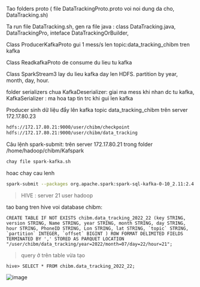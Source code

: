 Tao folders proto ( file DataTrackingProto.proto voi noi dung da cho, DataTracking.sh)

Ta run file DataTracking.sh, gen ra file java : class DataTracking.java, DataTrackingPro, inteface DataTrackingOrBuilder, 

Class ProducerKafkaProto gui 1 mess/s len topic:data_tracking_chibm tren kafka

Class ReadkafkaProto de consume du lieu tu kafka

Class SparkStream3 lay du lieu kafka day len HDFS. partition by year, month, day, hour.

folder serializers chua KafkaDeserializer: giai ma mess khi nhan dc tu kafka, KafkaSerializer : ma hoa tap tin trc khi gui len kafka


Producer sinh dữ liệu đẩy lên kafka topic data_tracking_chibm trên server 172.17.80.23
```bash
hdfs://172.17.80.21:9000/user/chibm/checkpoint
hdfs://172.17.80.21:9000/user/chibm/data_tracking
```

Câu lệnh spark-submit: trên server 172.17.80.21 trong folder /home/hadoop/chibm/Kafspark
```bash
chay file spark-kafka.sh
```
hoac chay cau lenh 
```bash
spark-submit --packages org.apache.spark:spark-sql-kafka-0-10_2.11:2.4.0,com.google.protobuf:protobuf-java:3.15.8 --deploy-mode cluster --class Spark.Streaming.SparkStream3 streaming-1.0-SNAPSHOT.jar
```

> HIVE : server 21 user hadoop

tao bang tren hive voi database  chibm:
```
CREATE TABLE IF NOT EXISTS chibm.data_tracking_2022_22 (key STRING, version STRING, Name STRING, year STRING, month STRING, day STRING, hour STRING, PhoneID STRING, Lon STRING, lat STRING, `topic` STRING, `partition` INTEGER, `offset` BIGINT ) ROW FORMAT DELIMITED FIELDS TERMINATED BY ',' STORED AS PARQUET LOCATION "/user/chibm/data_tracking/year=2022/month=07/day=22/hour=21";
```
>query ở trên table vừa tạo
```
hive> SELECT * FROM chibm.data_tracking_2022_22;
```
![image](https://drive.google.com/file/d/1cWrjBJXrU0NnrupAwkgHbSY0wUTRxliG/view?usp=sharing)

